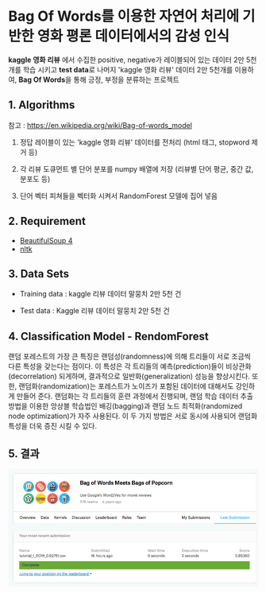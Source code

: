 # Bag Of Words를 이용한 자연어 처리에 기반한 영화 평론 데이터에서의 감성 인식 
**kaggle 영화 리뷰** 에서 수집한 positive, negative가 레이블되어 있는 데이터 2만 5천개를 학습 시키고 
**test data**로 나머지 'kaggle 영화 리뷰' 데이터 2만 5천개를 이용하여, **Bag Of Words**을 통해 긍정, 부정을 분류하는 프로젝트

## 1. Algorithms
  참고 : https://en.wikipedia.org/wiki/Bag-of-words_model

1. 정답 레이블이 있는 'kaggle 영화 리뷰' 데이터를 전처리 (html 태그, stopword 제거 등)

2. 각 리뷰 도큐먼트 별 단어 분포를 numpy 배열에 저장 (리뷰별 단어 평균, 중간 값, 분포도 등)

3. 단어 벡터 피쳐들을 벡터화 시켜서 RandomForest 모델에 집어 넣음

## 2. Requirement
- [BeautifulSoup 4](https://www.crummy.com/software/BeautifulSoup/bs4/doc/)
- [nltk](https://datascienceschool.net/view-notebook/118731eec74b4ad3bdd2f89bab077e1b/)

## 3. Data Sets

- Training data : kaggle 리뷰 데이터 말뭉치 2만 5천 건

- Test data : Kaggle 리뷰 데이터 말뭉치 2만 5천 건 

## 4. Classification Model - RendomForest

랜덤 포레스트의 가장 큰 특징은 랜덤성(randomness)에 의해 트리들이 서로 조금씩 다른 특성을 갖는다는 점이다. 이 특성은 각 트리들의 예측(prediction)들이 비상관화(decorrelation) 되게하며, 결과적으로 일반화(generalization) 성능을 향상시킨다. 
또한, 랜덤화(randomization)는 포레스트가 노이즈가 포함된 데이터에 대해서도 강인하게 만들어 준다. 랜덤화는 각 트리들의 훈련 과정에서 진행되며, 랜덤 학습 데이터 추출 방법을 이용한 앙상블 학습법인 배깅(bagging)과 랜덤 노드 최적화(randomized node optimization)가 자주 사용된다. 
이 두 가지 방법은 서로 동시에 사용되어 랜덤화 특성을 더욱 증진 시킬 수 있다.

## 5. 결과

![result](./result.png)

